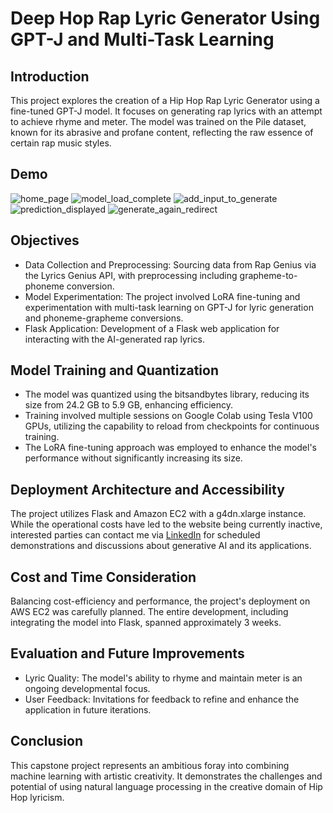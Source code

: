 # Deep Hop Rap Lyric Generator Using GPT-J and Multi-Task Learning

## Introduction
This project explores the creation of a Hip Hop Rap Lyric Generator using a fine-tuned GPT-J model. It focuses on generating rap lyrics with an attempt to achieve rhyme and meter. The model was trained on the Pile dataset, known for its abrasive and profane content, reflecting the raw essence of certain rap music styles.

## Demo
![home_page](https://github.com/akpax/deep_hop/assets/78048703/d3850465-fe32-44f9-af62-03754d63b986)
![model_load_complete](https://github.com/akpax/deep_hop/assets/78048703/8ccd6f85-5797-4404-914c-96aae4ec8b54)
![add_input_to_generate](https://github.com/akpax/deep_hop/assets/78048703/6debebeb-ab38-4f94-b0ba-89153a66af77)
![prediction_displayed](https://github.com/akpax/deep_hop/assets/78048703/9104f3b7-d19b-49f0-be16-515fb86d773d)
![generate_again_redirect ](https://github.com/akpax/deep_hop/assets/78048703/e6867763-7b16-4395-a9ad-c004e665548f)

## Objectives
* Data Collection and Preprocessing: Sourcing data from Rap Genius via the Lyrics Genius API, with preprocessing including grapheme-to-phoneme conversion.
* Model Experimentation: The project involved LoRA fine-tuning and experimentation with multi-task learning on GPT-J for lyric generation and phoneme-grapheme conversions.
* Flask Application: Development of a Flask web application for interacting with the AI-generated rap lyrics.

## Model Training and Quantization
* The model was quantized using the bitsandbytes library, reducing its size from 24.2 GB to 5.9 GB, enhancing efficiency.
* Training involved multiple sessions on Google Colab using Tesla V100 GPUs, utilizing the capability to reload from checkpoints for continuous training.
* The LoRA fine-tuning approach was employed to enhance the model's performance without significantly increasing its size.

## Deployment Architecture and Accessibility
The project utilizes Flask and Amazon EC2 with a g4dn.xlarge instance. While the operational costs have led to the website being currently inactive, interested parties can contact me via [LinkedIn](https://www.linkedin.com/in/austin-paxton-98b496165/) for scheduled demonstrations and discussions about generative AI and its applications.

## Cost and Time Consideration
Balancing cost-efficiency and performance, the project's deployment on AWS EC2 was carefully planned. The entire development, including integrating the model into Flask, spanned approximately 3 weeks.

## Evaluation and Future Improvements
* Lyric Quality: The model's ability to rhyme and maintain meter is an ongoing developmental focus.
* User Feedback: Invitations for feedback to refine and enhance the application in future iterations.

## Conclusion
This capstone project represents an ambitious foray into combining machine learning with artistic creativity. It demonstrates the challenges and potential of using natural language processing in the creative domain of Hip Hop lyricism.
